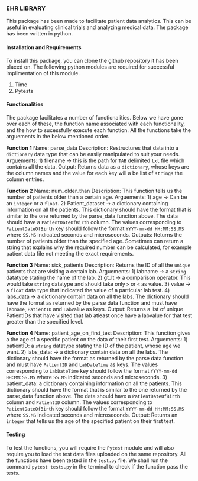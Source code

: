### EHR LIBRARY

This package has been made to facilitate patient data analytics. This can be useful in evaluating clinical trials and analyzing medical data. The package has been written in python. 

#### Installation and Requirements

To install this package, you can clone the github repository it has been placed on. The following python modules are required for successful implimentation of this module.

1) Time
2) Pytests

#### Functionalities

The package facilitates a number of functionalities. Below we have gone over each of these, the function name associated with each functionality, and the how to sucessfully execute each function. All the functions take the arguements in the below mentioned order. 

**Function 1**
Name: parse_data
Description: Restructures that data into a `dictionary` data type that can be easily manipulated to suit your needs.
Arguements: 1) filename -> this is the path for `TAB` delimited `txt` file which contains all the data. 
Output: Returns data as a `dictionary`, whose keys are the column names and the value for each key will a be list of `strings` the column entries.

**Function 2**
Name: num_older_than
Description: This function tells us the number of patients older than a certain age.
Arguements: 1) age -> Can be an `integer` or a `float`.
            2) Patient_dataset -> a dictionary containing information on all the patients. This dictionary should have the format that is similar to the one returned by the parse_data function above. The data should have a `PatientDateOfBirth` column.  The values corresponding to `PatientDateOfBirth` key should follow the format `YYYY-mm-dd HH:MM:SS.MS` where `SS.MS` indicated seconds and microseconds.
Outputs: Returns the number of patients older than the specified age. Sometimes can return a string that explains why the required number can be calculated, for example patient data file not meeting the exact requirements.

**Function 3**
Name: sick_patients
Description: Returns the ID of all the `unique` patients that are visiting a certain lab. 
Arguements: 1) labname -> a `string` datatype stating the name of the lab.
            2) gt_lt -> a comparison operator. This would take `string` datatype and should take only `>` or `<` as value.
            3) value -> a `float` data type that indicated the value of a particular lab test.
            4) labs_data -> a dictionary contain data on all the labs. The dictionary should have the format as returned by the parse data function and must have `labname`, `PatientID` and `LabValue` as keys.
Output: Returns a list of unique PatientIDs that have visited that lab atleast once have a labvalue for that test greater than the specified level.


**Function 4**
Name: patient_age_on_first_test
Description: This function gives a the age of a specific patient on the data of their first test.
Arguements: 1) patientID: a `string` datatype stating the ID of the patient, whose age we want.
            2) labs_data: -> a dictionary contain data on all the labs. The dictionary should have the format as returned by the parse data function and must have `PatientID` and `LabDateTime` as keys. The values corresponding to `LabDateTime` key should follow the format `YYYY-mm-dd HH:MM:SS.MS` where `SS.MS` indicated seconds and microseconds.
            3) patient_data: a dictionary containing information on all the patients. This dictionary should have the format that is similar to the one returned by the parse_data function above. The data should have a `PatientDateOfBirth` column and `PatientID` column.  The values corresponding to `PatientDateOfBirth` key should follow the format `YYYY-mm-dd HH:MM:SS.MS` where `SS.MS` indicated seconds and microseconds.
Output: Returns an `integer` that tells us the age of the specified patient on their first test.

#### Testing

To test the functions, you will require the `Pytest` module and will also require you to load the test data files uploaded on the same repository. All the functions have been tested in the `test.py` file. We shall run the command `pytest tests.py` in the terminal to check if the function pass the tests.